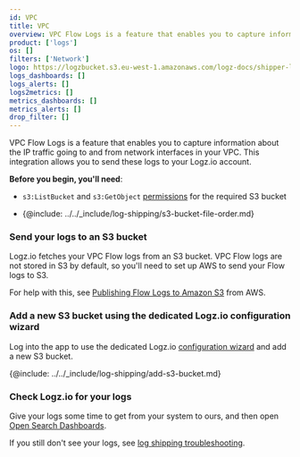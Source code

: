 ```yaml
---
id: VPC
title: VPC
overview: VPC Flow Logs is a feature that enables you to capture information about the IP traffic going to and from network interfaces in your VPC. This integration allows you to send these logs to your Logz.io account. 
product: ['logs']
os: []
filters: ['Network']
logo: https://logzbucket.s3.eu-west-1.amazonaws.com/logz-docs/shipper-logos/vpc.png
logs_dashboards: []
logs_alerts: []
logs2metrics: []
metrics_dashboards: []
metrics_alerts: []
drop_filter: []
---
```



VPC Flow Logs is a feature that enables you to capture information about the IP traffic going to and from network interfaces in your VPC. This integration allows you to send these logs to your Logz.io account. 

**Before you begin, you'll need**:

* `s3:ListBucket` and `s3:GetObject` [permissions](https://docs.logz.io/user-guide/give-aws-access-with-iam-roles/) for the required S3 bucket

* {@include: ../../_include/log-shipping/s3-bucket-file-order.md}

 

### Send your logs to an S3 bucket

Logz.io fetches your VPC Flow logs from an S3 bucket.
VPC Flow logs are not stored in S3 by default, so you'll need to set up AWS to send your Flow logs to S3.

For help with this, see [Publishing Flow Logs to Amazon S3](https://docs.aws.amazon.com/vpc/latest/userguide/flow-logs-s3.html) from AWS.

### Add a new S3 bucket using the dedicated Logz.io configuration wizard

Log into the app to use the dedicated Logz.io [configuration wizard](https://app.logz.io/#/dashboard/send-your-data/log-sources/vpc) and add a new S3 bucket.


<!-- logzio-inject:aws:vpc-flow -->


{@include: ../../_include/log-shipping/add-s3-bucket.md}



### Check Logz.io for your logs

Give your logs some time to get from your system to ours, and then open [Open Search Dashboards](https://app.logz.io/#/dashboard/osd).

If you still don't see your logs, see [log shipping troubleshooting]({{site.baseurl}}/user-guide/log-shipping/log-shipping-troubleshooting.html).

 
